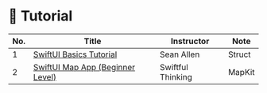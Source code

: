 # 🐻 Tutorial   

|No.|Title|Instructor|Note|
|-|-|-|-|
|1|[SwiftUI Basics Tutorial](https://www.youtube.com/watch?v=HXoVSbwWUIk&list=PL3tm1TSahGW_BKKG7VNVBA5gi8PgkbaYG&index=3)|Sean Allen|Struct|
|2|[SwiftUI Map App (Beginner Level)](https://www.youtube.com/playlist?list=PLwvDm4Vfkdpha5eVTjLM0eRlJ7-yDDwBk)|Swiftful Thinking|MapKit|
